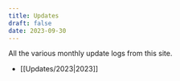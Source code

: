```yaml
---
title: Updates
draft: false
date: 2023-09-30
---
```

All the various monthly update logs from this site.
- [[Updates/2023|2023]]